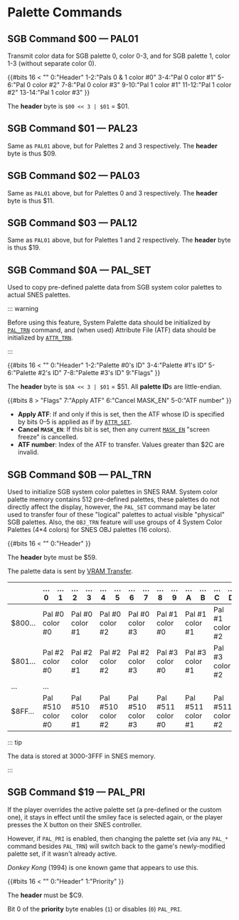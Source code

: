 # Palette Commands

## SGB Command $00 — PAL01

Transmit color data for SGB palette 0, color 0-3, and for SGB palette 1,
color 1-3 (without separate color 0).

{{#bits 16 <
        "" 0:"Header"
           1-2:"Pals 0 & 1 color #0"
            3-4:"Pal 0 color #1"   5-6:"Pal 0 color #2"   7-8:"Pal 0 color #3"
           9-10:"Pal 1 color #1" 11-12:"Pal 1 color #2" 13-14:"Pal 1 color #3"
}}

The **header** byte is `$00 << 3 | $01` = $01.

## SGB Command $01 — PAL23

Same as `PAL01` above, but for Palettes 2 and 3 respectively.
The **header** byte is thus $09.

## SGB Command $02 — PAL03

Same as `PAL01` above, but for Palettes 0 and 3 respectively.
The **header** byte is thus $11.

## SGB Command $03 — PAL12

Same as `PAL01` above, but for Palettes 1 and 2 respectively.
The **header** byte is thus $19.

## SGB Command $0A — PAL_SET

Used to copy pre-defined palette data from SGB system color palettes to
actual SNES palettes.

::: warning

Before using this feature, System Palette data should be initialized by
[`PAL_TRN`](<#SGB Command $0B — PAL_TRN>) command, and (when used) Attribute File (ATF) data should be
initialized by [`ATTR_TRN`](<#SGB Command $15 — ATTR_TRN>).

:::

{{#bits 16 <
        "" 0:"Header"
           1-2:"Palette #0's ID"
           3-4:"Palette #1's ID"
           5-6:"Palette #2's ID"
           7-8:"Palette #3's ID"
           9:"Flags"
}}

The **header** byte is `$0A << 3 | $01` = $51.
All **palette ID**s are little-endian.

{{#bits 8 >
        "Flags" 7:"Apply ATF" 6:"Cancel MASK_EN" 5-0:"ATF number"
}}

- **Apply ATF**: If and only if this is set, then the ATF whose ID is specified by bits 0–5 is applied as if by [`ATTR_SET`](<#SGB Command $16 — ATTR_SET>).
- **Cancel `MASK_EN`**: If this bit is set, then any current [`MASK_EN`](<#SGB Command $17 — MASK_EN>) "screen freeze" is cancelled.
- **ATF number**: Index of the ATF to transfer. Values greater than $2C are invalid.

## SGB Command $0B — PAL_TRN

Used to initialize SGB system color palettes in SNES RAM. System color
palette memory contains 512 pre-defined palettes, these palettes do not
directly affect the display, however, the `PAL_SET` command may be later
used to transfer four of these "logical" palettes to actual visible
"physical" SGB palettes. Also, the `OBJ_TRN` feature will use groups
of 4 System Color Palettes (4\*4 colors) for SNES OBJ palettes (16
colors).

{{#bits 16 <
        "" 0:"Header"
}}

The **header** byte must be $59.

The palette data is sent by [VRAM Transfer](<#VRAM Transfers>).

<div class=table-wrapper><table class=bit-descrs><thead><tr>
        <th></th><th>…0</th><th>…1</th><th>…2</th><th>…3</th><th>…4</th><th>…5</th><th>…6</th><th>…7</th><th>…8</th><th>…9</th><th>…A</th><th>…B</th><th>…C</th><th>…D</th><th>…E</th><th>…F</th>
</tr></thead><tbody><tr>
        <td>$800…</td><td colspan=2>Pal #0 color #0</td><td colspan=2>Pal #0 color #1</td><td colspan=2>Pal #0 color #2</td><td colspan=2>Pal #0 color #3</td><td colspan=2>Pal #1 color #0</td><td colspan=2>Pal #1 color #1</td><td colspan=2>Pal #1 color #2</td><td colspan=2>Pal #1 color #3</td>
</tr><tr>
        <td>$801…</td><td colspan=2>Pal #2 color #0</td><td colspan=2>Pal #2 color #1</td><td colspan=2>Pal #2 color #2</td><td colspan=2>Pal #2 color #3</td><td colspan=2>Pal #3 color #0</td><td colspan=2>Pal #3 color #1</td><td colspan=2>Pal #3 color #2</td><td colspan=2>Pal #3 color #3</td>
</tr><tr>
        <td>…</td><td colspan=16>…</td>
</tr><tr>
        <td>$8FF…</td><td colspan=2>Pal #510 color #0</td><td colspan=2>Pal #510 color #1</td><td colspan=2>Pal #510 color #2</td><td colspan=2>Pal #510 color #3</td><td colspan=2>Pal #511 color #0</td><td colspan=2>Pal #511 color #1</td><td colspan=2>Pal #511 color #2</td><td colspan=2>Pal #511 color #3</td>
</tr></tbody></table></div>

::: tip

The data is stored at 3000-3FFF in SNES memory.

:::

## SGB Command $19 — PAL_PRI

If the player overrides the active palette set (a pre-defined or the custom one), it stays in effect until the smiley face is selected again, or the player presses the X button on their SNES controller.

However, if `PAL_PRI` is enabled, then changing the palette set (via any `PAL_*` command besides `PAL_TRN`) will switch back to the game's newly-modified palette set, if it wasn't already active.

_Donkey Kong_ (1994) is one known game that appears to use this.

{{#bits 16 <
        "" 0:"Header" 1:"Priority"
}}

The **header** must be $C9.

Bit 0 of the **priority** byte enables (`1`) or disables (`0`) `PAL_PRI`.
